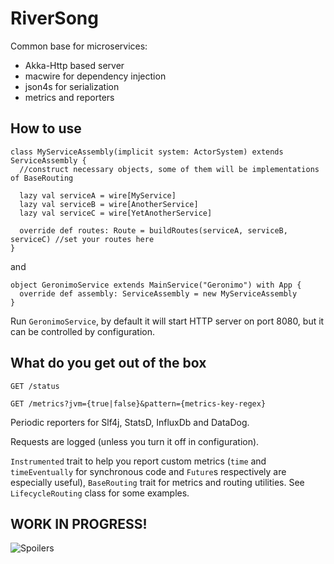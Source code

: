 # RiverSong
Common base for microservices:
* Akka-Http based server
* macwire for dependency injection
* json4s for serialization
* metrics and reporters

## How to use

    class MyServiceAssembly(implicit system: ActorSystem) extends ServiceAssembly {
      //construct necessary objects, some of them will be implementations of BaseRouting
      
      lazy val serviceA = wire[MyService]
      lazy val serviceB = wire[AnotherService]
      lazy val serviceC = wire[YetAnotherService]
      
      override def routes: Route = buildRoutes(serviceA, serviceB, serviceC) //set your routes here
    }
and

    object GeronimoService extends MainService("Geronimo") with App {
      override def assembly: ServiceAssembly = new MyServiceAssembly
    }

Run `GeronimoService`, by default it will start HTTP server on port 8080, but it can be controlled by configuration.

## What do you get out of the box

`GET /status`

`GET /metrics?jvm={true|false}&pattern={metrics-key-regex}`

Periodic reporters for Slf4j, StatsD, InfluxDb and DataDog.

Requests are logged (unless you turn it off in configuration).

`Instrumented` trait to help you report custom metrics (`time` and `timeEventually` for synchronous code and `Future`s respectively are especially useful), `BaseRouting` trait for metrics and routing utilities. See `LifecycleRouting` class for some examples.

## WORK IN PROGRESS!
![Spoilers](http://cachebingo.titanbet.co.uk/sites/default/files/tumblr_static_tumblr_static_river_.jpg)
